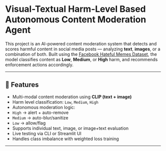 #  Visual-Textual Harm-Level Based Autonomous Content Moderation Agent

This project is an AI-powered content moderation system that detects and scores harmful content in social media posts — analyzing **text**, **images**, or a combination of both. Built using the [Facebook Hateful Memes Dataset](https://www.kaggle.com/datasets/facebook/hateful-memes), the model classifies content as **Low**, **Medium**, or **High** harm, and recommends enforcement actions accordingly.

---

## 📌 Features

-  Multi-modal content moderation using **CLIP (text + image)**
-  Harm level classification: `Low`, `Medium`, `High`
-  Autonomous moderation logic:
  - `High` → alert + auto-remove
  - `Medium` → auto-blur/sanitize
  - `Low` → allow/flag
-  Supports individual text, image, or image+text evaluation
-  Live testing via CLI or Streamlit UI
-  Handles class imbalance with weighted loss training
  

---

